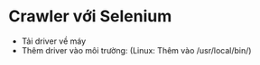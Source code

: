 # Crawler với Selenium
- Tải driver về máy 
- Thêm driver vào môi trường: (Linux: Thêm vào /usr/local/bin/)
